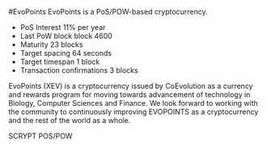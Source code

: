 #EvoPoints
EvoPoints is a PoS/POW-based cryptocurrency.

- PoS Interest	11% per year
- Last PoW block	block 4600
- Maturity	23 blocks
- Target spacing	64 seconds
- Target timespan	1 block
- Transaction confirmations	3 blocks

EvoPoints (XEV) is a cryptocurrency issued by CoEvolution as a currency and rewards program for moving
towards advancement of technology in Biology, Computer Sciences and Finance. We look forward to working with
the community to continuously improving EVOPOINTS as a cryptocurrency and the rest of the world as a whole.

SCRYPT POS/POW
